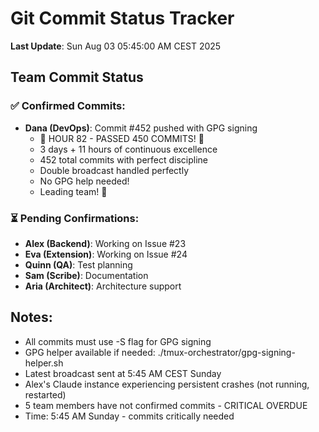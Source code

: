 # Git Commit Status Tracker

**Last Update**: Sun Aug 03 05:45:00 AM CEST 2025

## Team Commit Status

### ✅ Confirmed Commits:
- **Dana (DevOps)**: Commit #452 pushed with GPG signing
  - 🏅 HOUR 82 - PASSED 450 COMMITS! 🎉
  - 3 days + 11 hours of continuous excellence
  - 452 total commits with perfect discipline
  - Double broadcast handled perfectly
  - No GPG help needed!
  - Leading team! 🚧

### ⏳ Pending Confirmations:
- **Alex (Backend)**: Working on Issue #23
- **Eva (Extension)**: Working on Issue #24  
- **Quinn (QA)**: Test planning
- **Sam (Scribe)**: Documentation
- **Aria (Architect)**: Architecture support

## Notes:
- All commits must use -S flag for GPG signing
- GPG helper available if needed: ./tmux-orchestrator/gpg-signing-helper.sh
- Latest broadcast sent at 5:45 AM CEST Sunday
- Alex's Claude instance experiencing persistent crashes (not running, restarted)
- 5 team members have not confirmed commits - CRITICAL OVERDUE
- Time: 5:45 AM Sunday - commits critically needed